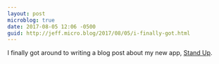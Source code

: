 ```yaml
---
layout: post
microblog: true
date: 2017-08-05 12:06 -0500
guid: http://jeff.micro.blog/2017/08/05/i-finally-got.html
---
```

I finally got around to writing a blog post about my new app, [Stand Up](https://jeffvautin.com/2017/08/stand-up/).
